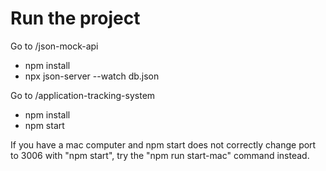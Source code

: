 # Run the project
Go to /json-mock-api
 - npm install
 - npx json-server --watch db.json

Go to /application-tracking-system
 - npm install
 - npm start

 If you have a mac computer and npm start does not correctly change port to 3006 with "npm start", 
 try the "npm run start-mac" command instead.